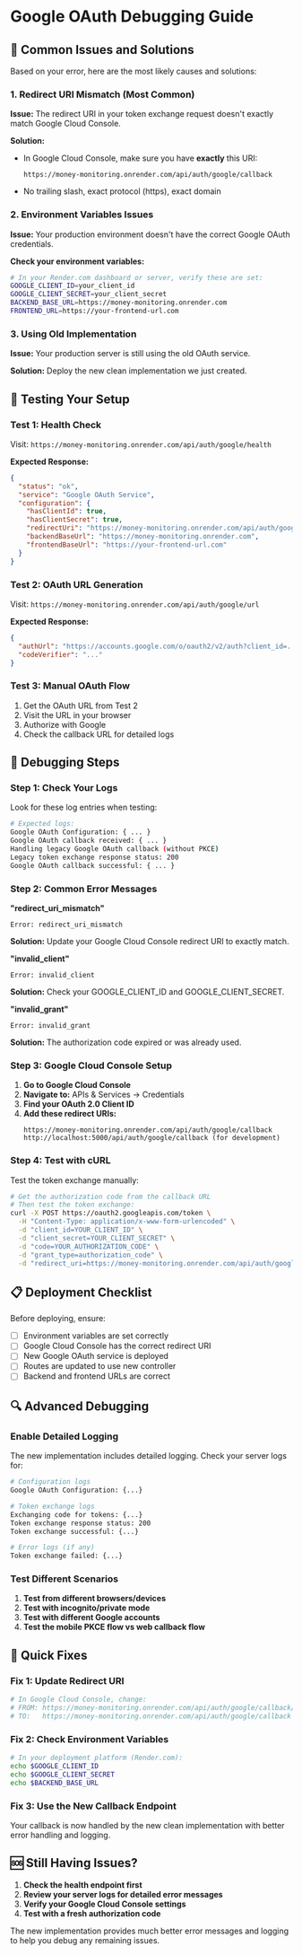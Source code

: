 # Google OAuth Debugging Guide

## 🐛 Common Issues and Solutions

Based on your error, here are the most likely causes and solutions:

### 1. **Redirect URI Mismatch** (Most Common)

**Issue:** The redirect URI in your token exchange request doesn't exactly match Google Cloud Console.

**Solution:**

- In Google Cloud Console, make sure you have **exactly** this URI:
  ```
  https://money-monitoring.onrender.com/api/auth/google/callback
  ```
- No trailing slash, exact protocol (https), exact domain

### 2. **Environment Variables Issues**

**Issue:** Your production environment doesn't have the correct Google OAuth credentials.

**Check your environment variables:**

```bash
# In your Render.com dashboard or server, verify these are set:
GOOGLE_CLIENT_ID=your_client_id
GOOGLE_CLIENT_SECRET=your_client_secret
BACKEND_BASE_URL=https://money-monitoring.onrender.com
FRONTEND_URL=https://your-frontend-url.com
```

### 3. **Using Old Implementation**

**Issue:** Your production server is still using the old OAuth service.

**Solution:** Deploy the new clean implementation we just created.

## 🔧 Testing Your Setup

### Test 1: Health Check

Visit: `https://money-monitoring.onrender.com/api/auth/google/health`

**Expected Response:**

```json
{
  "status": "ok",
  "service": "Google OAuth Service",
  "configuration": {
    "hasClientId": true,
    "hasClientSecret": true,
    "redirectUri": "https://money-monitoring.onrender.com/api/auth/google/callback",
    "backendBaseUrl": "https://money-monitoring.onrender.com",
    "frontendBaseUrl": "https://your-frontend-url.com"
  }
}
```

### Test 2: OAuth URL Generation

Visit: `https://money-monitoring.onrender.com/api/auth/google/url`

**Expected Response:**

```json
{
  "authUrl": "https://accounts.google.com/o/oauth2/v2/auth?client_id=...",
  "codeVerifier": "..."
}
```

### Test 3: Manual OAuth Flow

1. Get the OAuth URL from Test 2
2. Visit the URL in your browser
3. Authorize with Google
4. Check the callback URL for detailed logs

## 🚨 Debugging Steps

### Step 1: Check Your Logs

Look for these log entries when testing:

```bash
# Expected logs:
Google OAuth Configuration: { ... }
Google OAuth callback received: { ... }
Handling legacy Google OAuth callback (without PKCE)
Legacy token exchange response status: 200
Google OAuth callback successful: { ... }
```

### Step 2: Common Error Messages

**"redirect_uri_mismatch"**

```
Error: redirect_uri_mismatch
```

**Solution:** Update your Google Cloud Console redirect URI to exactly match.

**"invalid_client"**

```
Error: invalid_client
```

**Solution:** Check your GOOGLE_CLIENT_ID and GOOGLE_CLIENT_SECRET.

**"invalid_grant"**

```
Error: invalid_grant
```

**Solution:** The authorization code expired or was already used.

### Step 3: Google Cloud Console Setup

1. **Go to Google Cloud Console**
2. **Navigate to:** APIs & Services → Credentials
3. **Find your OAuth 2.0 Client ID**
4. **Add these redirect URIs:**
   ```
   https://money-monitoring.onrender.com/api/auth/google/callback
   http://localhost:5000/api/auth/google/callback (for development)
   ```

### Step 4: Test with cURL

Test the token exchange manually:

```bash
# Get the authorization code from the callback URL
# Then test the token exchange:
curl -X POST https://oauth2.googleapis.com/token \
  -H "Content-Type: application/x-www-form-urlencoded" \
  -d "client_id=YOUR_CLIENT_ID" \
  -d "client_secret=YOUR_CLIENT_SECRET" \
  -d "code=YOUR_AUTHORIZATION_CODE" \
  -d "grant_type=authorization_code" \
  -d "redirect_uri=https://money-monitoring.onrender.com/api/auth/google/callback"
```

## 📋 Deployment Checklist

Before deploying, ensure:

- [ ] Environment variables are set correctly
- [ ] Google Cloud Console has the correct redirect URI
- [ ] New Google OAuth service is deployed
- [ ] Routes are updated to use new controller
- [ ] Backend and frontend URLs are correct

## 🔍 Advanced Debugging

### Enable Detailed Logging

The new implementation includes detailed logging. Check your server logs for:

```bash
# Configuration logs
Google OAuth Configuration: {...}

# Token exchange logs
Exchanging code for tokens: {...}
Token exchange response status: 200
Token exchange successful: {...}

# Error logs (if any)
Token exchange failed: {...}
```

### Test Different Scenarios

1. **Test from different browsers/devices**
2. **Test with incognito/private mode**
3. **Test with different Google accounts**
4. **Test the mobile PKCE flow vs web callback flow**

## 🎯 Quick Fixes

### Fix 1: Update Redirect URI

```bash
# In Google Cloud Console, change:
# FROM: https://money-monitoring.onrender.com/api/auth/google/callback/
# TO:   https://money-monitoring.onrender.com/api/auth/google/callback
```

### Fix 2: Check Environment Variables

```bash
# In your deployment platform (Render.com):
echo $GOOGLE_CLIENT_ID
echo $GOOGLE_CLIENT_SECRET
echo $BACKEND_BASE_URL
```

### Fix 3: Use the New Callback Endpoint

Your callback is now handled by the new clean implementation with better error handling and logging.

## 🆘 Still Having Issues?

1. **Check the health endpoint first**
2. **Review your server logs for detailed error messages**
3. **Verify your Google Cloud Console settings**
4. **Test with a fresh authorization code**

The new implementation provides much better error messages and logging to help you debug any remaining issues.

